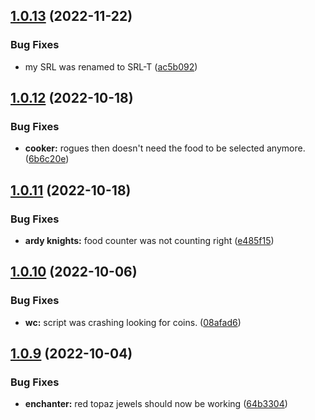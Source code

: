 ## [1.0.13](https://github.com/Torwent/wasp-free/compare/v1.0.12...v1.0.13) (2022-11-22)


### Bug Fixes

* my SRL was renamed to SRL-T ([ac5b092](https://github.com/Torwent/wasp-free/commit/ac5b09227ed97f32bf54f2d0198732881f0ab8fe))



## [1.0.12](https://github.com/Torwent/wasp-free/compare/v1.0.11...v1.0.12) (2022-10-18)


### Bug Fixes

* **cooker:** rogues then doesn't need the food to be selected anymore. ([6b6c20e](https://github.com/Torwent/wasp-free/commit/6b6c20e038b96624e0cc18e6f92ae16c931e7eaf))



## [1.0.11](https://github.com/Torwent/wasp-free/compare/v1.0.10...v1.0.11) (2022-10-18)


### Bug Fixes

* **ardy knights:** food counter was not counting right ([e485f15](https://github.com/Torwent/wasp-free/commit/e485f155264a11235d79f7e44c5af9ba99fe0cd5))



## [1.0.10](https://github.com/Torwent/wasp-free/compare/v1.0.9...v1.0.10) (2022-10-06)


### Bug Fixes

* **wc:** script was crashing looking for coins. ([08afad6](https://github.com/Torwent/wasp-free/commit/08afad6a92146327c06ef162de865080e700df13))



## [1.0.9](https://github.com/Torwent/wasp-free/compare/v1.0.8...v1.0.9) (2022-10-04)


### Bug Fixes

* **enchanter:** red topaz jewels should now be working ([64b3304](https://github.com/Torwent/wasp-free/commit/64b3304b6279b0ae14ee4f8b44de70a5380e9d5f))



